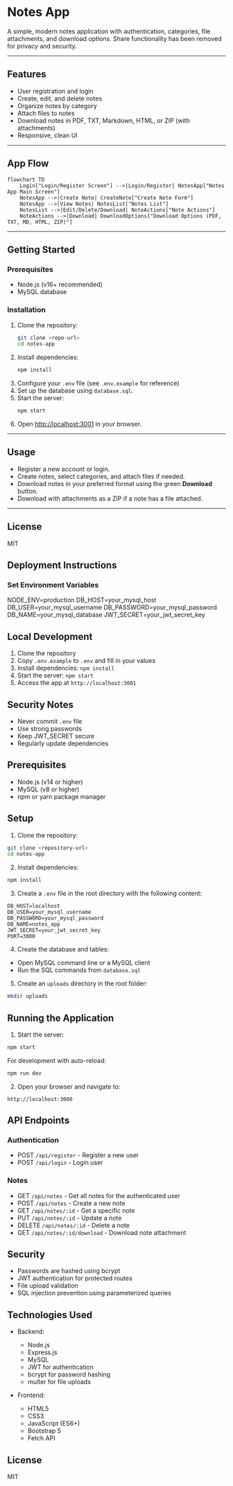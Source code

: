 # Notes App

A simple, modern notes application with authentication, categories, file attachments, and download options. Share functionality has been removed for privacy and security.

---

## Features
- User registration and login
- Create, edit, and delete notes
- Organize notes by category
- Attach files to notes
- Download notes in PDF, TXT, Markdown, HTML, or ZIP (with attachments)
- Responsive, clean UI

---

## App Flow

```mermaid
flowchart TD
    Login["Login/Register Screen"] -->|Login/Register| NotesApp["Notes App Main Screen"]
    NotesApp -->|Create Note| CreateNote["Create Note Form"]
    NotesApp -->|View Notes| NotesList["Notes List"]
    NotesList -->|Edit/Delete/Download| NoteActions["Note Actions"]
    NoteActions -->|Download| DownloadOptions["Download Options (PDF, TXT, MD, HTML, ZIP)"]
```

---

## Getting Started

### Prerequisites
- Node.js (v16+ recommended)
- MySQL database

### Installation
1. Clone the repository:
   ```bash
   git clone <repo-url>
   cd notes-app
   ```
2. Install dependencies:
   ```bash
   npm install
   ```
3. Configure your `.env` file (see `.env.example` for reference)
4. Set up the database using `database.sql`.
5. Start the server:
   ```bash
   npm start
   ```
6. Open [http://localhost:3001](http://localhost:3001) in your browser.

---

## Usage
- Register a new account or login.
- Create notes, select categories, and attach files if needed.
- Download notes in your preferred format using the green **Download** button.
- Download with attachments as a ZIP if a note has a file attached.

---

## License
MIT

## Deployment Instructions

###  Set Environment Variables
NODE_ENV=production
DB_HOST=your_mysql_host
DB_USER=your_mysql_username
DB_PASSWORD=your_mysql_password
DB_NAME=your_mysql_database
JWT_SECRET=your_jwt_secret_key

## Local Development
1. Clone the repository
2. Copy `.env.example` to `.env` and fill in your values
3. Install dependencies: `npm install`
4. Start the server: `npm start`
5. Access the app at `http://localhost:3001`

## Security Notes
- Never commit `.env` file
- Use strong passwords
- Keep JWT_SECRET secure
- Regularly update dependencies

## Prerequisites

- Node.js (v14 or higher)
- MySQL (v8 or higher)
- npm or yarn package manager

## Setup

1. Clone the repository:
```bash
git clone <repository-url>
cd notes-app
```

2. Install dependencies:
```bash
npm install
```

3. Create a `.env` file in the root directory with the following content:
```
DB_HOST=localhost
DB_USER=your_mysql_username
DB_PASSWORD=your_mysql_password
DB_NAME=notes_app
JWT_SECRET=your_jwt_secret_key
PORT=3000
```

4. Create the database and tables:
- Open MySQL command line or a MySQL client
- Run the SQL commands from `database.sql`

5. Create an `uploads` directory in the root folder:
```bash
mkdir uploads
```

## Running the Application

1. Start the server:
```bash
npm start
```

For development with auto-reload:
```bash
npm run dev
```

2. Open your browser and navigate to:
```
http://localhost:3000
```

## API Endpoints

### Authentication
- POST `/api/register` - Register a new user
- POST `/api/login` - Login user

### Notes
- GET `/api/notes` - Get all notes for the authenticated user
- POST `/api/notes` - Create a new note
- GET `/api/notes/:id` - Get a specific note
- PUT `/api/notes/:id` - Update a note
- DELETE `/api/notes/:id` - Delete a note
- GET `/api/notes/:id/download` - Download note attachment

## Security

- Passwords are hashed using bcrypt
- JWT authentication for protected routes
- File upload validation
- SQL injection prevention using parameterized queries

## Technologies Used

- Backend:
  - Node.js
  - Express.js
  - MySQL
  - JWT for authentication
  - bcrypt for password hashing
  - multer for file uploads

- Frontend:
  - HTML5
  - CSS3
  - JavaScript (ES6+)
  - Bootstrap 5
  - Fetch API

## License

MIT
